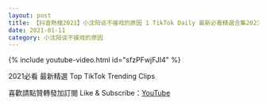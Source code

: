 ```yaml
---
layout: post
title: 【抖音熱搜2021】小沈阳谈不接戏的原因 1 TikTok Daily 最新必看精選合集2021 01 11
date: 2021-01-11
category: 小沈阳谈不接戏的原因
---
```


{% include youtube-video.html id="sfzPFwjFJI4" %}

2021必看 最新精選 Top TikTok Trending Clips

喜歡請點贊轉發加訂閱 Like & Subscribe：[YouTube](https://www.youtube.com/channel/UCAoR7VcanIPd04uEq_GIylA/videos)

